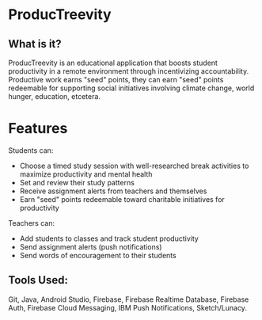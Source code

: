 # ProducTreevity

## What is it?
ProducTreevity is an educational application that boosts student productivity in a remote environment through incentivizing accountability. Productive work earns "seed" points, they can earn "seed" points redeemable for supporting social initiatives involving climate change, world hunger, education, etcetera.

# Features
Students can:
- Choose a timed study session with well-researched break activities to maximize productivity and mental health
- Set and review their study patterns 
- Receive assignment alerts from teachers and themselves
- Earn "seed" points redeemable toward charitable initiatives for productivity

Teachers can:
- Add students to classes and track student productivity
- Send assignment alerts (push notifications)
- Send words of encouragement to their students


## Tools Used:
Git, Java, Android Studio, Firebase, Firebase Realtime Database, Firebase Auth, Firebase Cloud Messaging, IBM Push Notifications, Sketch/Lunacy. 

